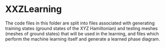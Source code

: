 # XXZLearning

The code files in this folder are split into files associated with generating training states (ground states of the XYZ Hamiltonian) and testing meshes (meshes of ground
states) that will be used in the learning, and files which perform the machine learning itself and generate a learned phase diagram.

